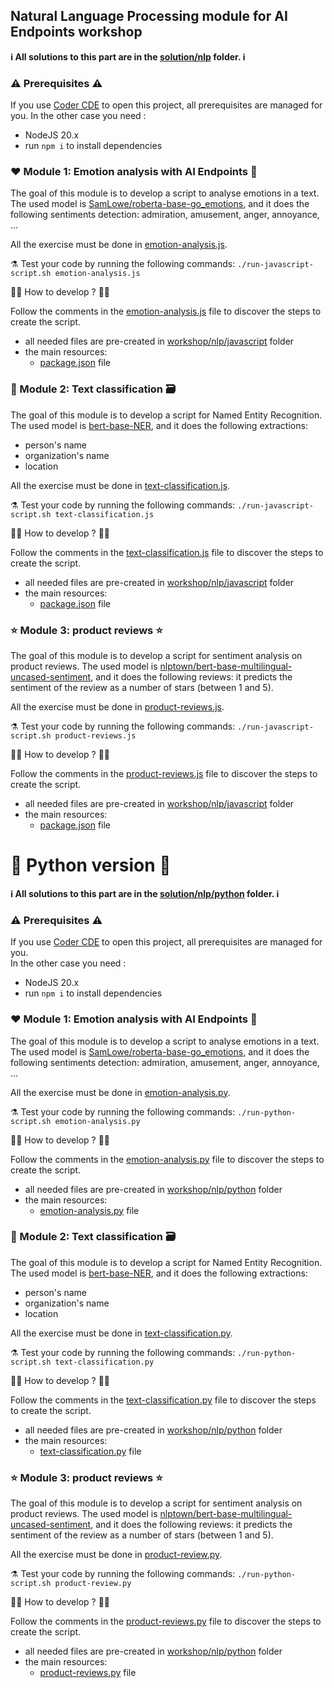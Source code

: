 ## Natural Language Processing module for AI Endpoints workshop

**ℹ️ All solutions to this part are in the [solution/nlp](../../solutions/nlp/javascript/) folder. ℹ️**

### ⚠️ Prerequisites ⚠️

If you use [Coder CDE](https://coder.com/) to open this project, all prerequisites are managed for you.
In the other case you need : 
 - NodeJS 20.x
 - run `npm i` to install dependencies

### ❤️ Module 1: Emotion analysis with AI Endpoints 🤩

The goal of this module is to develop a script to analyse emotions in a text.
The used model is [SamLowe/roberta-base-go_emotions](https://huggingface.co/SamLowe/roberta-base-go_emotions), and it does the following sentiments detection: admiration, amusement, anger, annoyance, ...

All the exercise must be done in [emotion-analysis.js](./javascript/emotion-analysis.js).

⚗️ Test your code by running the following commands: `./run-javascript-script.sh emotion-analysis.js`

👩‍💻 How to develop ? 🧑‍💻

Follow the comments in the [emotion-analysis.js](./javascript/emotion-analysis.js) file to discover the steps to create the script.

 - all needed files are pre-created in [workshop/nlp/javascript](./javascript/) folder
 - the main resources:
    - [package.json](./javascript/package.json) file

### 📝 Module 2: Text classification 🗃️

The goal of this module is to develop a script for Named Entity Recognition.
The used model is [bert-base-NER](https://huggingface.co/dslim/bert-base-NER), and it does the following extractions:
 - person's name
 - organization's name
 - location

All the exercise must be done in [text-classification.js](./javascript/text-classification.js).

⚗️ Test your code by running the following commands: `./run-javascript-script.sh text-classification.js`

👩‍💻 How to develop ? 🧑‍💻

Follow the comments in the [text-classification.js](./javascript/text-classification.js) file to discover the steps to create the script.

 - all needed files are pre-created in [workshop/nlp/javascript](./javascript/) folder
 - the main resources:
    - [package.json](./javascript/package.json) file

### ⭐️ Module 3: product reviews  ⭐️

The goal of this module is to develop a script for sentiment analysis on product reviews.
The used model is [nlptown/bert-base-multilingual-uncased-sentiment](https://huggingface.co/nlptown/bert-base-multilingual-uncased-sentiment), and it does the following reviews: it predicts the sentiment of the review as a number of stars (between 1 and 5).

All the exercise must be done in [product-reviews.js](./javascript/product-reviews.js).

⚗️ Test your code by running the following commands: `./run-javascript-script.sh product-reviews.js`

👩‍💻 How to develop ? 🧑‍💻

Follow the comments in the [product-reviews.js](./javascript/product-reviews.js) file to discover the steps to create the script.

 - all needed files are pre-created in [workshop/nlp/javascript](./javascript/) folder
 - the main resources:
    - [package.json](./javascript/package.json) file


# 🐍 Python version 🐍

**ℹ️ All solutions to this part are in the [solution/nlp/python](../../solutions/nlp/python/) folder. ℹ️**

### ⚠️ Prerequisites ⚠️

If you use [Coder CDE](https://coder.com/) to open this project, all prerequisites are managed for you.  
In the other case you need : 
 - NodeJS 20.x
 - run `npm i` to install dependencies

### ❤️ Module 1: Emotion analysis with AI Endpoints 🤩

The goal of this module is to develop a script to analyse emotions in a text.  
The used model is [SamLowe/roberta-base-go_emotions](https://huggingface.co/SamLowe/roberta-base-go_emotions), and it does the following sentiments detection: admiration, amusement, anger, annoyance, ...

All the exercise must be done in [emotion-analysis.py](./python/emotion-analysis.py).

⚗️ Test your code by running the following commands: `./run-python-script.sh emotion-analysis.py`

👩‍💻 How to develop ? 🧑‍💻

Follow the comments in the [emotion-analysis.py](./python/emotion-analysis.py) file to discover the steps to create the script.

 - all needed files are pre-created in [workshop/nlp/python](./python/) folder
 - the main resources:
    - [emotion-analysis.py](./javascript/emotion-analysis.js) file

### 📝 Module 2: Text classification 🗃️

The goal of this module is to develop a script for Named Entity Recognition.
The used model is [bert-base-NER](https://huggingface.co/dslim/bert-base-NER), and it does the following extractions:
 - person's name
 - organization's name
 - location

All the exercise must be done in [text-classification.py](./python/text-classification.py).

⚗️ Test your code by running the following commands: `./run-python-script.sh text-classification.py`

👩‍💻 How to develop ? 🧑‍💻

Follow the comments in the [text-classification.py](./python/text-classification.py) file to discover the steps to create the script.

 - all needed files are pre-created in [workshop/nlp/python](./python/) folder
 - the main resources:
    - [text-classification.py](./python/text-classification.py) file

### ⭐️ Module 3: product reviews  ⭐️

The goal of this module is to develop a script for sentiment analysis on product reviews.
The used model is [nlptown/bert-base-multilingual-uncased-sentiment](https://huggingface.co/nlptown/bert-base-multilingual-uncased-sentiment), and it does the following reviews: it predicts the sentiment of the review as a number of stars (between 1 and 5).

All the exercise must be done in [product-review.py](./python/product-review.py).

⚗️ Test your code by running the following commands: `./run-python-script.sh product-review.py`

👩‍💻 How to develop ? 🧑‍💻

Follow the comments in the [product-reviews.py](./python/product-reviews.py) file to discover the steps to create the script.

 - all needed files are pre-created in [workshop/nlp/python](./python/) folder
 - the main resources:
    - [product-reviews.py](./python/product-review.py) file
